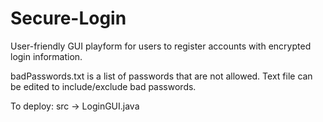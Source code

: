 # Secure-Login
User-friendly GUI playform for users to register accounts with encrypted login information.

badPasswords.txt is a list of passwords that are not allowed. Text file can be edited to include/exclude bad passwords.

To deploy: src -> LoginGUI.java
